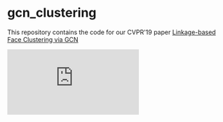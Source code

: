 # gcn_clustering
This repository contains the code for our CVPR'19 paper [Linkage-based Face Clustering via GCN](https://arxiv.org/abs/1903.11306)

![](https://github.com/Zhongdao/gcn_clustering/blob/master/asset/pipeline.pdf)
